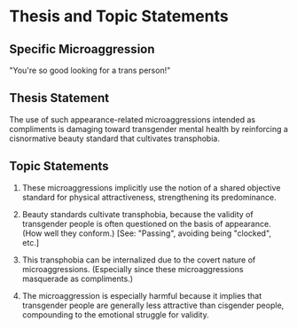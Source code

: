 # Thesis and Topic Statements
## Specific Microaggression
"You're so good looking for a trans person!"

## Thesis Statement
The use of such appearance-related microaggressions intended as compliments is
damaging toward transgender mental health by reinforcing a cisnormative beauty
standard that cultivates transphobia.

## Topic Statements
1. These microaggressions implicitly use the notion of a shared objective
standard for physical attractiveness, strengthening its predominance.

2. Beauty standards cultivate transphobia, because the validity of transgender
people is often questioned on the basis of appearance. (How well they
conform.)
[See: "Passing", avoiding being "clocked", etc.]

3. This transphobia can be internalized due to the covert nature of
microaggressions. (Especially since these microaggressions masquerade as
compliments.)

4. The microaggression is especially harmful because it implies that
transgender people are generally less attractive than cisgender people,
compounding to the emotional struggle for validity.
